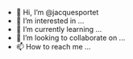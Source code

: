 - 👋 Hi, I’m @jacquesportet
- 👀 I’m interested in ...
- 🌱 I’m currently learning ...
- 💞️ I’m looking to collaborate on ...
- 📫 How to reach me ...

<!---
jacquesportet/jacquesportet is a ✨ special ✨ repository because its `README.md` (this file) appears on your GitHub profile.
You can click the Preview link to take a look at your changes.
--->
